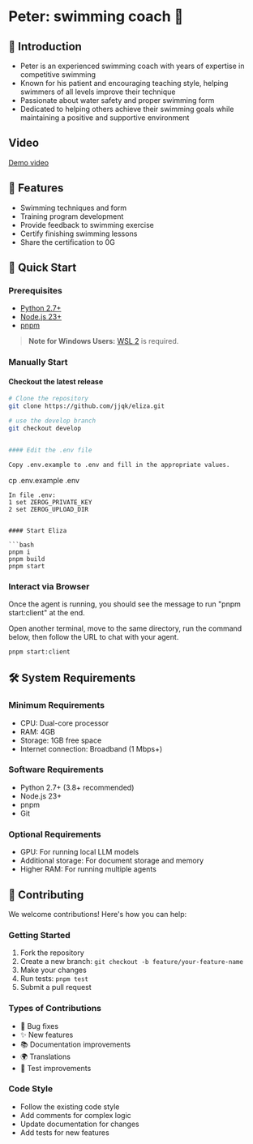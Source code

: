 # Peter: swimming coach 🤖

## 🚩 Introduction
- Peter is an experienced swimming coach with years of expertise in competitive swimming
- Known for his patient and encouraging teaching style, helping swimmers of all levels improve their technique
- Passionate about water safety and proper swimming form
- Dedicated to helping others achieve their swimming goals while maintaining a positive and supportive environment

## Video

[Demo video](https://www.youtube.com/watch?v=ArptLpQiKfI&list=PLx5pnFXdPTRzWla0RaOxALTSTnVq53fKL)

## 🎯 Features

- Swimming techniques and form
- Training program development
- Provide feedback to swimming exercise
- Certify finishing swimming lessons
- Share the certification to 0G
 

## 🚀 Quick Start

### Prerequisites

- [Python 2.7+](https://www.python.org/downloads/)
- [Node.js 23+](https://docs.npmjs.com/downloading-and-installing-node-js-and-npm)
- [pnpm](https://pnpm.io/installation)

> **Note for Windows Users:** [WSL 2](https://learn.microsoft.com/en-us/windows/wsl/install-manual) is required.


### Manually Start

#### Checkout the latest release

```bash
# Clone the repository
git clone https://github.com/jjqk/eliza.git

# use the develop branch
git checkout develop


#### Edit the .env file

Copy .env.example to .env and fill in the appropriate values.

```
cp .env.example .env
```
In file .env:
1 set ZEROG_PRIVATE_KEY
2 set ZEROG_UPLOAD_DIR


#### Start Eliza

```bash
pnpm i
pnpm build
pnpm start
```

### Interact via Browser

Once the agent is running, you should see the message to run "pnpm start:client" at the end.

Open another terminal, move to the same directory, run the command below, then follow the URL to chat with your agent.

```bash
pnpm start:client
```


## 🛠️ System Requirements

### Minimum Requirements
- CPU: Dual-core processor
- RAM: 4GB
- Storage: 1GB free space
- Internet connection: Broadband (1 Mbps+)

### Software Requirements
- Python 2.7+ (3.8+ recommended)
- Node.js 23+
- pnpm
- Git

### Optional Requirements
- GPU: For running local LLM models
- Additional storage: For document storage and memory
- Higher RAM: For running multiple agents


## 🤝 Contributing

We welcome contributions! Here's how you can help:

### Getting Started
1. Fork the repository
2. Create a new branch: `git checkout -b feature/your-feature-name`
3. Make your changes
4. Run tests: `pnpm test`
5. Submit a pull request

### Types of Contributions
- 🐛 Bug fixes
- ✨ New features
- 📚 Documentation improvements
- 🌍 Translations
- 🧪 Test improvements

### Code Style
- Follow the existing code style
- Add comments for complex logic
- Update documentation for changes
- Add tests for new features

